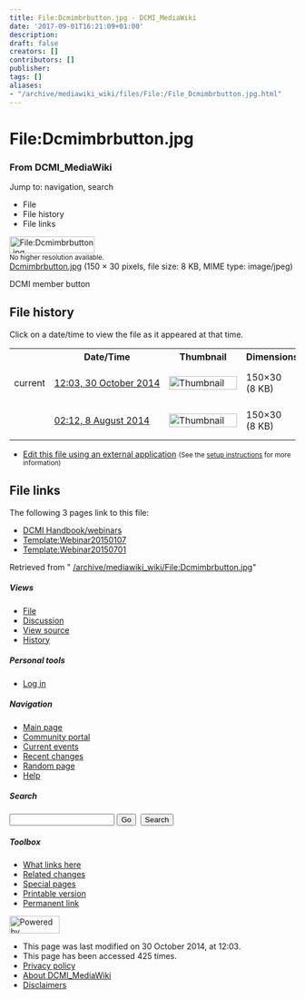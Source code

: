 ```yaml
---
title: File:Dcmimbrbutton.jpg - DCMI_MediaWiki
date: '2017-09-01T16:21:09+01:00'
description: 
draft: false
creators: []
contributors: []
publisher: 
tags: []
aliases:
- "/archive/mediawiki_wiki/files/File:/File_Dcmimbrbutton.jpg.html"
---
```


<a id="top"></a>
# File:Dcmimbrbutton.jpg

### From DCMI\_MediaWiki

Jump to: navigation, search
<!-- start content -->
- File
- File history
- File links

 [<img alt="File:Dcmimbrbutton.jpg" src="/images/0/0c/Dcmimbrbutton.jpg" width="150" height="30">](/archive/mediawiki_wiki/files/Dcmimbrbutton.jpg)  
<small>No higher resolution available.</small>  
 [Dcmimbrbutton.jpg](/images/0/0c/Dcmimbrbutton.jpg)‎ (150 × 30 pixels, file size: 8 KB, MIME type: image/jpeg)

DCMI member button

<!-- 
NewPP limit report
Preprocessor node count: 1/1000000
Post-expand include size: 0/2097152 bytes
Template argument size: 0/2097152 bytes
Expensive parser function count: 0/100
-->
## File history

Click on a date/time to view the file as it appeared at that time.

<table class="wikitable filehistory">
  <tr>
    <td></td>
    <th>Date/Time</th>
    <th>Thumbnail</th>
    <th>Dimensions</th>
    <th>User</th>
    <th>Comment</th>
  </tr>
  <tr>
    <td>current</td>
    <td class="filehistory-selected" style="white-space: nowrap;"><a href="/archive/mediawiki_wiki/files/Dcmimbrbutton.jpg">12:03, 30 October 2014</a></td>
    <td><a href="/images/0/0c/Dcmimbrbutton.jpg"><img alt="Thumbnail for version as of 12:03, 30 October 2014" src="/images/0/0c/Dcmimbrbutton.jpg" width="120" height="24"></a></td>
    <td>150×30 <span style="white-space: nowrap;">(8 KB)</span>
    </td>
    <td>
      <a href="/index.php/User:WikiSysop" title="User:WikiSysop" class="mw-userlink">WikiSysop</a> <span style="white-space: nowrap;"> <span class="mw-usertoollinks">(<a href="/index.php?title=User_talk:WikiSysop&amp;action=edit&amp;redlink=1" class="new" title="User talk:WikiSysop (page does not exist)">Talk</a> | <a href="/index.php/Special:Contributions/WikiSysop" title="Special:Contributions/WikiSysop">contribs</a>)</span></span>
    </td>
    <td> <span class="comment">(DCMI member button)</span>
    </td>
  </tr>
  <tr>
    <td></td>
    <td style="white-space: nowrap;"><a href="/images/archive/0/0c/20141030120336%21Dcmimbrbutton.jpg">02:12, 8 August 2014</a></td>
    <td><a href="/images/archive/0/0c/20141030120336%21Dcmimbrbutton.jpg"><img alt="Thumbnail for version as of 02:12, 8 August 2014" src="/images/archive/0/0c/20141030120336%21Dcmimbrbutton.jpg" width="120" height="24"></a></td>
    <td>150×30 <span style="white-space: nowrap;">(8 KB)</span>
    </td>
    <td>
      <a href="/index.php?title=User:StuartSutton&amp;action=edit&amp;redlink=1" class="new mw-userlink" title="User:StuartSutton (page does not exist)">StuartSutton</a> <span style="white-space: nowrap;"> <span class="mw-usertoollinks">(<a href="/index.php?title=User_talk:StuartSutton&amp;action=edit&amp;redlink=1" class="new" title="User talk:StuartSutton (page does not exist)">Talk</a> | <a href="/index.php/Special:Contributions/StuartSutton" title="Special:Contributions/StuartSutton">contribs</a>)</span></span>
    </td>
    <td> <span class="comment">(DCMI member button)</span>
    </td>
  </tr>
</table>

  

- [Edit this file using an external application](/index.php?title=File:Dcmimbrbutton.jpg&action=edit&externaledit=true&mode=file "File:Dcmimbrbutton.jpg") <small>(See the <a href="http://www.mediawiki.org/wiki/Manual:External_editors" class="external text" rel="nofollow">setup instructions</a> for more information)</small>

## File links

The following 3 pages link to this file:

- [DCMI Handbook/webinars](/index.php/DCMI_Handbook/webinars "DCMI Handbook/webinars")
- [Template:Webinar20150107](/index.php/Template:Webinar20150107 "Template:Webinar20150107")
- [Template:Webinar20150701](/index.php/Template:Webinar20150701 "Template:Webinar20150701")

Retrieved from " [/archive/mediawiki_wiki/File:Dcmimbrbutton.jpg](/archive/mediawiki_wiki/files/File:/File:Dcmimbrbutton.jpg.html)"

<!-- end content -->

##### Views

- [File](/archive/mediawiki_wiki/files/File:/File:Dcmimbrbutton.jpg.html "View the file page [c]")
- [Discussion](/index.php?title=File_talk:Dcmimbrbutton.jpg&action=edit&redlink=1 "Discussion about the content page [t]")
- [View source](/index.php?title=File:Dcmimbrbutton.jpg&action=edit "This page is protected.
You can view its source [e]")
- [History](/index.php?title=File:Dcmimbrbutton.jpg&action=history "Past revisions of this page [h]")

##### Personal tools

- [Log in](/index.php?title=Special:UserLogin&returnto=File:Dcmimbrbutton.jpg "You are encouraged to log in; however, it is not mandatory [o]")

<script type="text/javascript"> if (window.isMSIE55) fixalpha(); </script>

##### Navigation

- [Main page](/index.php/Main_Page "Visit the main page [z]")
- [Community portal](/index.php/DCMI_MediaWiki:Community_portal "About the project, what you can do, where to find things")
- [Current events](/index.php/DCMI_MediaWiki:Current_events "Find background information on current events")
- [Recent changes](/index.php/Special:RecentChanges "The list of recent changes in the wiki [r]")
- [Random page](/index.php/Special:Random "Load a random page [x]")
- [Help](/index.php/Help:Contents "The place to find out")

##### <label for="searchInput">Search</label>

<form action="/index.php" id="searchform">
				<input type="hidden" name="title" value="Special:Search">
				<input id="searchInput" title="Search DCMI_MediaWiki" accesskey="f" type="search" name="search">
				<input type="submit" name="go" class="searchButton" id="searchGoButton" value="Go" title="Go to a page with this exact name if exists"> 
				<input type="submit" name="fulltext" class="searchButton" id="mw-searchButton" value="Search" title="Search the pages for this text">
			</form>

##### Toolbox

- [What links here](/index.php/Special:WhatLinksHere/File:Dcmimbrbutton.jpg "List of all wiki pages that link here [j]")
- [Related changes](/index.php/Special:RecentChangesLinked/File:Dcmimbrbutton.jpg "Recent changes in pages linked from this page [k]")
- [Special pages](/index.php/Special:SpecialPages "List of all special pages [q]")
- [Printable version](/index.php?title=File:Dcmimbrbutton.jpg&printable=yes "Printable version of this page [p]")
- [Permanent link](/index.php?title=File:Dcmimbrbutton.jpg&oldid=8609 "Permanent link to this revision of the page")

<!-- end of the left (by default at least) column -->

 [<img src="/skins/common/images/poweredby_mediawiki_88x31.png" height="31" width="88" alt="Powered by MediaWiki">](http://www.mediawiki.org/)

- This page was last modified on 30 October 2014, at 12:03.
- This page has been accessed 425 times.
- [Privacy policy](/index.php/DCMI_MediaWiki:Privacy_policy "DCMI MediaWiki:Privacy policy")
- [About DCMI\_MediaWiki](/index.php/DCMI_MediaWiki:About "DCMI MediaWiki:About")
- [Disclaimers](/index.php/DCMI_MediaWiki:General_disclaimer "DCMI MediaWiki:General disclaimer")

<script>if (window.runOnloadHook) runOnloadHook();</script><!-- Served in 0.464 secs. -->
